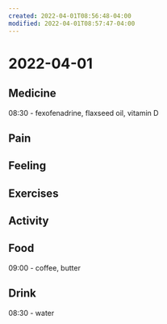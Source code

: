 ```yaml
---
created: 2022-04-01T08:56:48-04:00
modified: 2022-04-01T08:57:47-04:00
---
```


# 2022-04-01

## Medicine

08:30 - fexofenadrine, flaxseed oil, vitamin D


## Pain


## Feeling


## Exercises


## Activity


## Food

09:00 - coffee, butter


## Drink

08:30 - water
